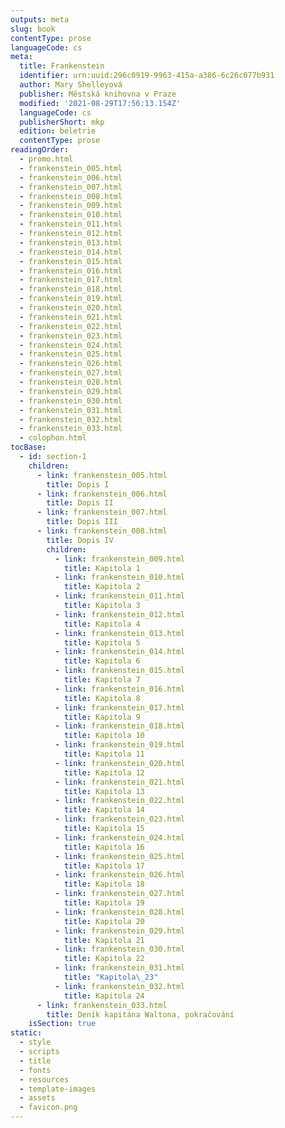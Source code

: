 ```yaml
---
outputs: meta
slug: book
contentType: prose
languageCode: cs
meta:
  title: Frankenstein
  identifier: urn:uuid:296c0919-9963-415a-a386-6c26c077b931
  author: Mary Shelleyová
  publisher: Městská knihovna v Praze
  modified: '2021-08-29T17:56:13.154Z'
  languageCode: cs
  publisherShort: mkp
  edition: beletrie
  contentType: prose
readingOrder:
  - promo.html
  - frankenstein_005.html
  - frankenstein_006.html
  - frankenstein_007.html
  - frankenstein_008.html
  - frankenstein_009.html
  - frankenstein_010.html
  - frankenstein_011.html
  - frankenstein_012.html
  - frankenstein_013.html
  - frankenstein_014.html
  - frankenstein_015.html
  - frankenstein_016.html
  - frankenstein_017.html
  - frankenstein_018.html
  - frankenstein_019.html
  - frankenstein_020.html
  - frankenstein_021.html
  - frankenstein_022.html
  - frankenstein_023.html
  - frankenstein_024.html
  - frankenstein_025.html
  - frankenstein_026.html
  - frankenstein_027.html
  - frankenstein_028.html
  - frankenstein_029.html
  - frankenstein_030.html
  - frankenstein_031.html
  - frankenstein_032.html
  - frankenstein_033.html
  - colophon.html
tocBase:
  - id: section-1
    children:
      - link: frankenstein_005.html
        title: Dopis I
      - link: frankenstein_006.html
        title: Dopis II
      - link: frankenstein_007.html
        title: Dopis III
      - link: frankenstein_008.html
        title: Dopis IV
        children:
          - link: frankenstein_009.html
            title: Kapitola 1
          - link: frankenstein_010.html
            title: Kapitola 2
          - link: frankenstein_011.html
            title: Kapitola 3
          - link: frankenstein_012.html
            title: Kapitola 4
          - link: frankenstein_013.html
            title: Kapitola 5
          - link: frankenstein_014.html
            title: Kapitola 6
          - link: frankenstein_015.html
            title: Kapitola 7
          - link: frankenstein_016.html
            title: Kapitola 8
          - link: frankenstein_017.html
            title: Kapitola 9
          - link: frankenstein_018.html
            title: Kapitola 10
          - link: frankenstein_019.html
            title: Kapitola 11
          - link: frankenstein_020.html
            title: Kapitola 12
          - link: frankenstein_021.html
            title: Kapitola 13
          - link: frankenstein_022.html
            title: Kapitola 14
          - link: frankenstein_023.html
            title: Kapitola 15
          - link: frankenstein_024.html
            title: Kapitola 16
          - link: frankenstein_025.html
            title: Kapitola 17
          - link: frankenstein_026.html
            title: Kapitola 18
          - link: frankenstein_027.html
            title: Kapitola 19
          - link: frankenstein_028.html
            title: Kapitola 20
          - link: frankenstein_029.html
            title: Kapitola 21
          - link: frankenstein_030.html
            title: Kapitola 22
          - link: frankenstein_031.html
            title: "Kapitola\_23"
          - link: frankenstein_032.html
            title: Kapitola 24
      - link: frankenstein_033.html
        title: Deník kapitána Waltona, pokračování
    isSection: true
static:
  - style
  - scripts
  - title
  - fonts
  - resources
  - template-images
  - assets
  - favicon.png
---
```

